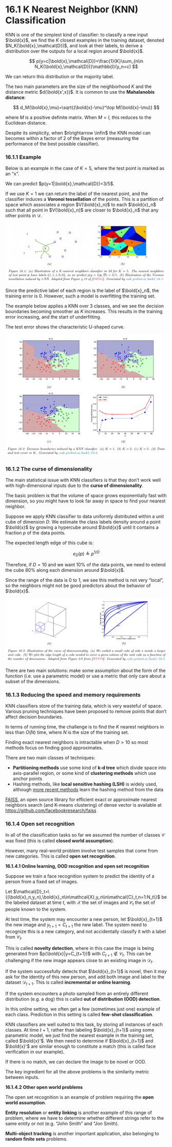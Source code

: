 # 16.1 K Nearest Neighbor (KNN) Classification

KNN is one of the simplest kind of classifier: to classify a new input $\bold{x}$, we find the $K$ closest examples in the training dataset, denoted $N_K(\bold{x},\mathcal{D})$, and look at their labels, to derive a distribution over the outputs for a local region around $\bold{x}$.

$$
p(y=c|\bold{x},\mathcal{D})=\frac{1}{K}\sum_{n\in N_K(\bold{x},\mathcal{D})}\mathbb{I}(y_n=c)
$$

We can return this distribution or the majority label.

The two main parameters are the size of the neighborhood $K$ and the distance metric $d(\bold{x',x})$. It is common to use the **Mahalanobis distance**:

$$
d_M(\bold{x},\mu)=\sqrt{(\bold{x}-\mu)^\top M(\bold{x}-\mu)}
$$

where $M$ is a positive definite matrix. When $M=I$, this reduces to the Euclidean distance.

Despite its simplicity, when $n\rightarrow \infin$ the KNN model can becomes within a factor of 2 of the Bayes error (measuring the performance of the best possible classifier).

### 16.1.1 Example

Below is an example in the case of $K=5$, where the test point is marked as an “x”.

We can predict $p(y=1|\bold{x},\mathcal{D})=3/5$.

If we use $K=1$ we can return the label of the nearest point, and the classifier induces a **Voronoi tessellation** of the points. This is a partition of space which associates a region $V(\bold{x}_n)$ to each $\bold{x}_n$ such that all point in $V(\bold{x}_n)$ are closer to $\bold{x}_n$ that any other points in $\mathcal{D}$. 

![Screen Shot 2023-09-30 at 10.43.50.png](./Screen_Shot_2023-09-30_at_10.43.50.png)

Since the predictive label of each region is the label of $\bold{x}_n$, the training error is 0. However, such a model is overfitting the training set.

The example below applies a KNN over 3 classes, and we see the decision boundaries becoming smoother as $K$ increases. This results in the training error increasing, and the start of underfitting.

The test error shows the characteristic U-shaped curve.

![Screen Shot 2023-09-30 at 10.48.53.png](./Screen_Shot_2023-09-30_at_10.48.53.png)

### 16.1.2 The curse of dimensionality

The main statistical issue with KNN classifiers is that they don’t work well with high-dimensional inputs due to the **curse of dimensionality**.

The basic problem is that the volume of space grows exponentially fast with dimension, so you might have to look far away in space to find your nearest neighbor.

Suppose we apply KNN classifier to data uniformly distributed within a unit cube of dimension $D$. We estimate the class labels density around a point $\bold{x}$ by growing a hypercube around $\bold{x}$ until it contains a fraction $p$ of the data points.

The expected length edge of this cube is:

$$
e_D(p)\triangleq p^{1/D}
$$

Therefore, if $D=10$ and we want $10\%$ of the data points, we need to extend the cube $80\%$ along each dimension around $\bold{x}$.

Since the range of the data is 0 to 1, we see this method is not very “local”, so the neighbors might not be good predictors about the behavior of $\bold{x}$.

![Screen Shot 2023-09-30 at 11.07.53.png](./Screen_Shot_2023-09-30_at_11.07.53.png)

There are two main solutions: make some assumption about the form of the function (i.e. use a parametric model) or use a metric that only care about a subset of the dimensions.

### 16.1.3 Reducing the speed and memory requirements

KNN classifiers store of the training data, which is very wasteful of space. Various pruning techniques have been proposed to remove points that don’t affect decision boundaries.

In terms of running time, the challenge is to find the $K$ nearest neighbors in less than $O(N)$ time, where $N$ is the size of the training set.

Finding exact nearest neighbors is intractable when $D>10$ so most methods focus on finding good approximates.

There are two main classes of techniques:

- **Partitioning methods** use some kind of **k-d tree** which divide space into axis-parallel region, or some kind of **clustering methods** which use anchor points
- Hashing methods, like **local sensitive hashing (LSH)** is widely used, although [more recent methods](https://arxiv.org/abs/1509.05472) learn the hashing method from the data

[FAISS](https://arxiv.org/abs/1702.08734), an open source library for efficient exact or approximate nearest neighbors search (and K-means clustering) of dense vector is available at https://github.com/facebookresearch/faiss

### 16.1.4 Open set recognition

In all of the classification tasks so far we assumed the number of classes $\mathcal{C}$ was fixed (this is called **closed world assumption**).

However, many real-world problem involve test samples that come from new categories. This is called **open set recognition**.

**16.1.4.1 Online learning, OOD recognition and open set recognition**

Suppose we train a face recognition system to predict the identity of a person from a fixed set of images.

Let $\mathcal{D}_t=\{(\bold{x}_n,y_n),\bold{x}_n\in\mathcal{X},y_n\in\mathcal{C}_t,n=1:N_t\}$ be the labeled dataset at time $t$, with $\mathcal{X}$ the set of images and $\mathcal{C}_t$ the set of people known to the system.

At test time, the system may encounter a new person, let $\bold{x}_{t+1}$ the new image and $y_{t+1}=C_{t+1}$ the new label. The system need to recognize this is a new category, and not accidentally classify it with a label from $\mathcal{C}_t$.

This is called **novelty detection**, where in this case the image is being generated from $p(\bold{x}|y=C_{t+1})$ with $C_{t+1}\notin \mathcal{C}_t$. This can be challenging if the new image appears close to an existing image in $\mathcal{D}_t$.

If the system successfully detects that $\bold{x}_{t+1}$ is novel, then it may ask for the identity of this new person, and add both image and label to the dataset $\mathcal{D}_{t+1}$. This is called **incremental or online learning**.

If the system encounters a photo sampled from an entirely different distribution (e.g. a dog) this is called **out of distribution (OOD) detection**.

In this online setting, we often get a few (sometimes just one) example of each class. Prediction in this setting is called **few-shot classification**.

KNN classifiers are well suited to this task, by storing all instances of each classes. At time $t+1$, rather than labeling $\bold{x}_{t+1}$ using some parametric model, we just find the nearest example in the training set, called $\bold{x}'$. We then need to determine if $\bold{x}_{t+1}$ and $\bold{x}'$ are similar enough to constitute a match (this is called face verification in our example).

If there is no match, we can declare the image to be novel or OOD.

The key ingredient for all the above problems is the similarity metric between inputs.

**16.1.4.2 Other open world problems**

The open set recognition is an example of problem requiring the **open world assumption**.

**Entity resolution** or **entity linking** is another example of this range of problem, where we have to determine whether different strings refer to the same entity or not (e.g. “John Smith” and “Jon Smith).

**Multi-object tracking** is another important application, also belonging to **random finite sets** problems.
